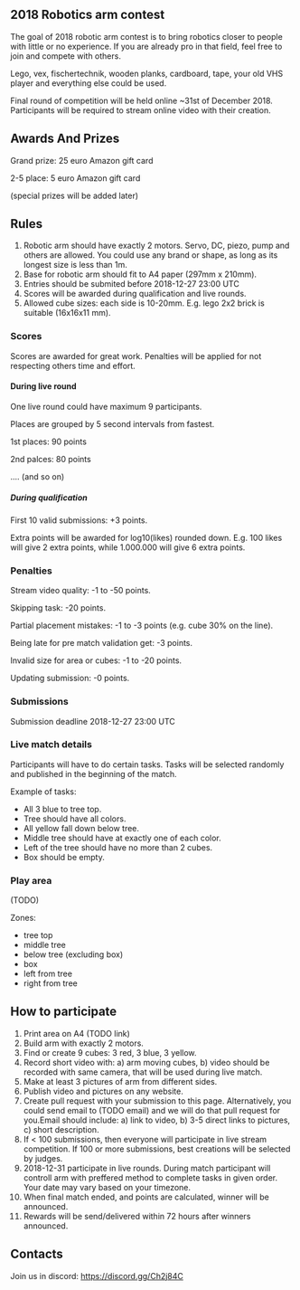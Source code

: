 ## 2018 Robotics arm contest

The goal of 2018 robotic arm contest is to bring robotics closer to people with little or no experience. If you are already pro in that field, feel free to join and compete with others. 

Lego, vex, fischertechnik, wooden planks, cardboard, tape, your old VHS player and everything else could be used.

Final round of competition will be held online ~31st of December 2018. Participants will be required to stream online video with their creation.


## Awards And Prizes

Grand prize: 25 euro Amazon gift card

2-5 place: 5 euro Amazon gift card

(special prizes will be added later)

## Rules 

1. Robotic arm should have exactly 2 motors. Servo, DC, piezo, pump and others are allowed. You could use any brand or shape, as long as its longest size is less than 1m.
2. Base for robotic arm should fit to A4 paper (297mm x 210mm).
3. Entries should be submited before 2018-12-27 23:00 UTC
4. Scores will be awarded during qualification and live rounds.
5. Allowed cube sizes: each side is 10-20mm. E.g. lego 2x2 brick is suitable (16x16x11 mm).

### Scores

Scores are awarded for great work. Penalties will be applied for not respecting others time and effort.

#### During live round

One live round could have maximum 9 participants.

Places are grouped by 5 second intervals from fastest. 

1st places: 90 points

2nd palces: 80 points

.... (and so on)



##### During qualification

First 10 valid submissions: +3 points.

Extra points will be awarded for log10(likes) rounded down. E.g. 100 likes will give 2 extra points, while 1.000.000 will give 6 extra points.



### Penalties

Stream video quality: -1 to -50 points.

Skipping task: -20 points.

Partial placement mistakes: -1 to -3 points (e.g. cube 30% on the line).

Being late for pre match validation get: -3 points.

Invalid size for area or cubes: -1 to -20 points.

Updating submission: -0 points.





### Submissions

Submission deadline 2018-12-27 23:00 UTC


### Live match details

Participants will have to do certain tasks. Tasks will be selected randomly and published in the beginning of the match.

Example of tasks:
 - All 3 blue to tree top.
 - Tree should have all colors.
 - All yellow fall down below tree.
 - Middle tree should have at exactly one of each color.
 - Left of the tree should have no more than 2 cubes.
 - Box should be empty.
 
### Play area

(TODO)

Zones: 
 - tree top
 - middle tree
 - below tree (excluding box)
 - box
 - left from tree
 - right from tree


## How to participate

1. Print area on A4 (TODO link)
2. Build arm with exactly 2 motors.
3. Find or create 9 cubes: 3 red, 3 blue, 3 yellow. 
4. Record short video with:
  a) arm moving cubes,
  b) video should be recorded with same camera, that will be used during live match.
5. Make at least 3 pictures of arm from different sides.
6. Publish video and pictures on any website. 
7. Create pull request with your submission to this page. Alternatively, you could send email to (TODO email) and we will do that pull request for you.Email should include:
  a) link to video,
  b) 3-5 direct links to pictures,
  c) short description.
8. If < 100 submissions, then everyone will participate in live stream competition. If 100 or more submissions, best creations will be selected by judges. 
9. 2018-12-31 participate in live rounds. During match participant will controll arm with preffered method to complete tasks in given order. Your date may vary based on your timezone.
10. When final  match ended, and points are calculated, winner will be announced. 
11. Rewards will be send/delivered within 72 hours after winners announced.

## Contacts

Join us in discord: https://discord.gg/Ch2j84C
